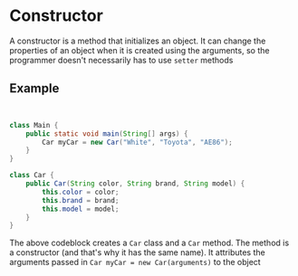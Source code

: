 # Constructor
A constructor is a method that initializes an object. It can change the properties of an object when it is created using the arguments, so the programmer doesn't necessarily has to use `setter` methods

## Example

```java


class Main {
    public static void main(String[] args) {
        Car myCar = new Car("White", "Toyota", "AE86"); 
    }
}

class Car {
    public Car(String color, String brand, String model) {
        this.color = color;
        this.brand = brand;
        this.model = model;
    }
}
```

The above codeblock creates a `Car` class and a `Car` method. The method is a constructor (and that's why it has the same name). It attributes the arguments passed in `Car myCar = new Car(arguments)` to the object


